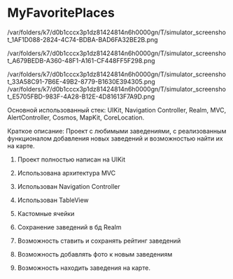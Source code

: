 # MyFavoritePlaces

/var/folders/k7/d0b1cccx3p1dz81424814n6h0000gn/T/simulator_screenshot_1AF1D088-2824-4C74-BDBA-BAD6FA32BE2B.png

/var/folders/k7/d0b1cccx3p1dz81424814n6h0000gn/T/simulator_screenshot_A679BEDB-A360-48F1-A161-CF448FF5F298.png

/var/folders/k7/d0b1cccx3p1dz81424814n6h0000gn/T/simulator_screenshot_33A58C91-7B6E-49B2-8779-B1630E394305.png
/var/folders/k7/d0b1cccx3p1dz81424814n6h0000gn/T/simulator_screenshot_E5705FBD-983F-4A28-B12E-4D81613F7A9D.png

Основной использованный стек:  UIKit, Navigation Controller, Realm, MVC, AlertController, Cosmos, MapKit, CoreLocation.

Краткое описание: Проект с любимыми заведениями, с реализованным функционалом добавления новых заведений и возможностью найти их на карте.

1. Проект полностью написан на UIKit

2. Использована архитектура MVC

3. Использован Navigation Controller

4. Использован TableView

5. Кастомные ячейки

6. Сохранение заведений в бд Realm

7. Возможность ставить и сохранять рейтинг заведений

8. Возможность добавлять фото к новым заведениям

9. Возможность находить заведения на карте.

